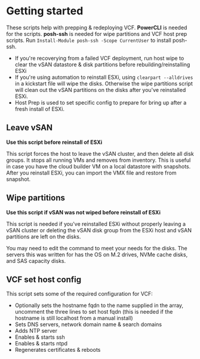 # Getting started

These scripts help with prepping & redeploying VCF.  **PowerCLI** is needed for the scripts.  **posh-ssh** is needed for wipe partitions and VCF host prep scripts.  Run `Install-Module posh-ssh -Scope CurrentUser` to install posh-ssh.
- If you're recoverying from a failed VCF deployment, run host wipe to clear the vSAN datastore & disk partitions before rebuilding/reinstalling ESXi
- If you're using automation to reinstall ESXi, using `clearpart --alldrives` in a kickstart file will wipe the disks.  Otherwise the wipe partitions script will clean out the vSAN partitions on the disks after you've reinstalled ESXi.
- Host Prep is used to set specific config to prepare for bring up after a fresh install of ESXi.



## Leave vSAN
**Use this script before reinstall of ESXi**

This script forces the host to leave the vSAN cluster, and then delete all disk groups. It stops all running VMs and removes from inventory. This is useful in case you have the cloud builder VM on a local datastore with snapshots. After you reinstall ESXi, you can import the VMX file and restore from snapshot.

## Wipe partitions
**Use this script if vSAN was not wiped before reinstall of ESXi**

This script is needed if you've reinstalled ESXi without properly leaving a vSAN cluster or deleting the vSAN disk group from the ESXi host and vSAN partitions are left on the disks.

You may need to edit the command to meet your needs for the disks.  The servers this was written for has the OS on M.2 drives, NVMe cache disks, and SAS capacity disks.

## VCF set host config

This script sets some of the required configuration for VCF:
- Optionally sets the hostname fqdn to the name supplied in the array, uncomment the three lines to set host fqdn (this is needed if the hostname is still localhost from a manual install)
- Sets DNS servers, network domain name & search domains
- Adds NTP server
- Enables & starts ssh 
- Enables & starts ntpd
- Regenerates certificates & reboots
